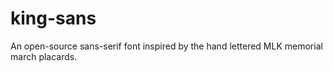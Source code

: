 # king-sans
An open-source sans-serif font inspired by the hand lettered MLK memorial march placards.
